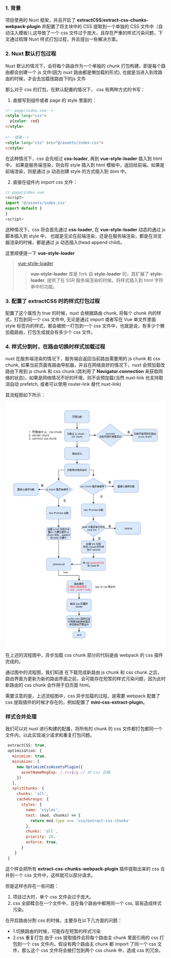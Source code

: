 ### 1. 背景
项目使用的 Nuxt 框架，并且开启了 **extractCSS**(**extract-css-chunks-webpack-plugin** 并配置了将主块中的 CSS 提取到一个单独的 CSS 文件中（自动注入模板）),这导致了一个 css 文件过于庞大，且存在严重的样式污染问题，下文通过梳理 Nuxt 样式打包过程，并且提出一些解决方案。

### 2. Nuxt 默认打包过程
Nuxt 默认的情况下，会将每个路由作为一个单独的 chunk 打包构建，即是每个路由都会创建一个 js 文件(因为 nuxt 路由都是懒加载的形式), 也就是当进入到改路由的时候，才会去加载改路由下的js 文件

那么对于 css 的打包，在默认配置的情况下， css 有两种方式的书写：

1. 直接写到组件或者 page 的 style 里面的：
```html
<!--page/index.vue-->
<style lang="css">
  p{color: red}
</style>

<!--或者-->
<style lang="css" src="@/aseets/index.css">
</style>
```
在这种情况下，css 会先经过 **css-loader**, 再到 **vue-style-loader** 插入到 html 中， 如果是服务端渲染，则会将 style 插入到 html 模板中，返回给前端。如果是前端渲染，则是通过 js 动态创建 style 的方式插入到 dom 中。


2. 直接在组件内 import css 文件：

```javascript
// page/index.vue
<script>
import '@/assets/index.css'
export default {
}
<script>
```
这种情况下，css 将会首先通过 **css-loader**, 在 **vue-style-loader** 动态的通过 js 脚本插入到 style 中， 也就是无论在前端渲染，还是在服务端渲染，都是在浏览器渲染的时候，都是通过 js 动态插入(head append child)。

这里顺便提一下 **vue-style-loader**  

>[vue-style-loader](https://github.com/vuejs/vue-style-loader)  
>>**vue-style-loader** 库是 fork 自 **style-loader** 的，其扩展了 **style-loader**, 提供了在 SSR 服务端渲染的时候，将样式插入到 html 字符串中的功能。


### 3. 配置了 extractCSS 时的样式打包过程
配置了这个属性为 true 的时候，nuxt 会根据路由 chunk, 将每个 chunk 内的样式，打包到同一个 css 文件中, 无论是通过 import 或者写在 Vue 单文件里面 style 标签内的样式，都会被统一打包到一个 css 文件中，也就是说，有多少个懒加载路由，打包生成就会有多少个 css 文件。


### 4. 样式分割时，在路由切换时样式加载过程

nuxt 在服务端渲染的情况下，服务端会返回当前路由需要用的 js chunk 和 css chunk, 如果当前页面有路由导航器，并且在网络良好的情况下，nuxt 会预加载改路由下用到 js chunk 和 css chunk (其利用了 **Navigator.connection** 来获取网络的状态)，如果是网络情况不好的环境，则不会预加载(当然 nuxt-link 也支持取消自动 prefetch, 或者可以使用 router-link 替代 nuxt-link)


其流程图如下所示：  


![路由懒加载流程](./images/process.png)  


在上述的流程图中，异步加载 css chunk 部分的代码是由 webpack 的 css 插件完成的。


通过图中的流程图，我们知道 在下载完成新路由 js chunk 和 css chunk 之后，路由界面为更新为新的路由界面之前，会可能存在短暂的样式污染问题，因为此时新路由的 css chunk 会作用于旧页面 html。


需要注意的是，上述流程图中，css 异步加载的过程，是需要 webpack 配置了 css 提取插件的时候才存在的，例如配置了 **mini-css-extract-plugin**。


### 样式合并处理
我们可以对 nuxt 进行构建的配置，将所有的 chunk 的 css 文件都打包都同一个文件内，以此实现减少请求和重复打包问题。

```javascript
 extractCSS: true,
 optimization: {
   minimize: true,
   minimizer: [
     new OptimizeCssAssetsPlugin({
       assetNameRegExp: /.css$/g // 对 css 压缩
     })
   ],
   splitChunks: {
     chunks: 'all',
     cacheGroups: {
       styles: {
         name: 'styles',
         test: (mod, chunks) => {
           return mod.type === 'css/extract-css-chunks'
         },
         chunks: 'all',
         priority: 20,
         enforce: true,
       }
    }
 }
```  

这个样会把所有 **extract-css-chunks-webpack-plugin** 插件提取出来的 css 合并到一个 css 文件中，这样就可以部分请求。

但是这样也存在一些问题：

1. 项目过大时，单个 css 文件会过于庞大。
2. css 全部糅合在一个文件中，且在每个路由中都用同一个 css, 容易造成样式污染。



在开启路由分割 css 的时候，主要存在以下几方面的问题：

- 1.切换路由的时候，可能存在短暂的样式污染
- 2.css 重复打包
由于 css 提取插件会将每个路由主 chunk 里面引用的 css 打包到一个 css 文件内，假设有两个路由主 chunk 都 import 了同一个 css 文件，那么这个 css 文件将会被打包到两个 css chunk 中，造成 css 的冗余。

















